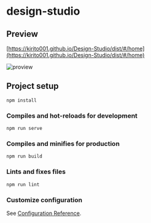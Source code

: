 # design-studio

## Preview
[https://kirito001.github.io/Design-Studio/dist/#/home](https://kirito001.github.io/Design-Studio/dist/#/home)

![proview](https://kirito001.github.io/Design-Studio/dist/proview.jpg)

## Project setup
```
npm install
```

### Compiles and hot-reloads for development
```
npm run serve
```

### Compiles and minifies for production
```
npm run build
```

### Lints and fixes files
```
npm run lint
```

### Customize configuration
See [Configuration Reference](https://cli.vuejs.org/config/).
